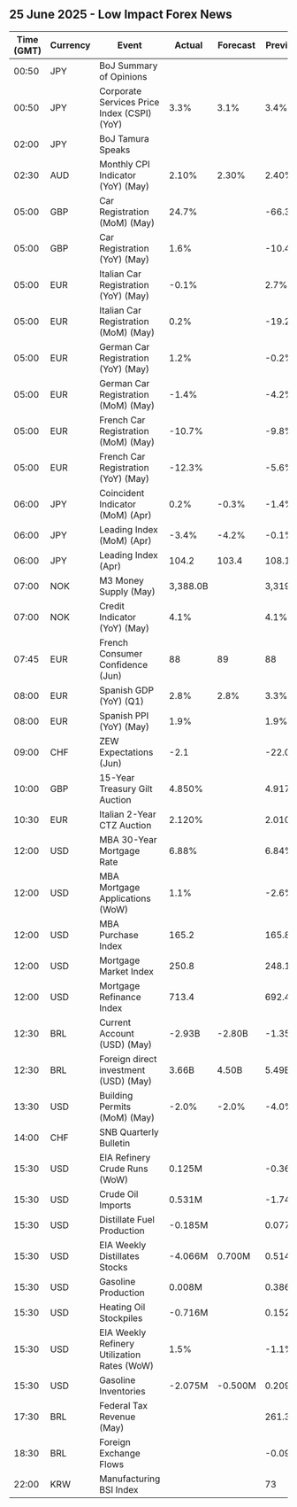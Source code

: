 ## 25 June 2025 - Low Impact Forex News

| Time (GMT) | Currency | Event | Actual | Forecast | Previous |
|------|----------|-------|--------|----------|----------|
| 00:50 | JPY | BoJ Summary of Opinions |  |  |  |
| 00:50 | JPY | Corporate Services Price Index (CSPI) (YoY) | 3.3% | 3.1% | 3.4% |
| 02:00 | JPY | BoJ Tamura Speaks |  |  |  |
| 02:30 | AUD | Monthly CPI Indicator (YoY) (May) | 2.10% | 2.30% | 2.40% |
| 05:00 | GBP | Car Registration (MoM) (May) | 24.7% |  | -66.3% |
| 05:00 | GBP | Car Registration (YoY) (May) | 1.6% |  | -10.4% |
| 05:00 | EUR | Italian Car Registration (YoY) (May) | -0.1% |  | 2.7% |
| 05:00 | EUR | Italian Car Registration (MoM) (May) | 0.2% |  | -19.2% |
| 05:00 | EUR | German Car Registration (YoY) (May) | 1.2% |  | -0.2% |
| 05:00 | EUR | German Car Registration (MoM) (May) | -1.4% |  | -4.2% |
| 05:00 | EUR | French Car Registration (MoM) (May) | -10.7% |  | -9.8% |
| 05:00 | EUR | French Car Registration (YoY) (May) | -12.3% |  | -5.6% |
| 06:00 | JPY | Coincident Indicator (MoM) (Apr) | 0.2% | -0.3% | -1.4% |
| 06:00 | JPY | Leading Index (MoM) (Apr) | -3.4% | -4.2% | -0.1% |
| 06:00 | JPY | Leading Index (Apr) | 104.2 | 103.4 | 108.1 |
| 07:00 | NOK | M3 Money Supply (May) | 3,388.0B |  | 3,319.1B |
| 07:00 | NOK | Credit Indicator (YoY) (May) | 4.1% |  | 4.1% |
| 07:45 | EUR | French Consumer Confidence (Jun) | 88 | 89 | 88 |
| 08:00 | EUR | Spanish GDP (YoY) (Q1) | 2.8% | 2.8% | 3.3% |
| 08:00 | EUR | Spanish PPI (YoY) (May) | 1.9% |  | 1.9% |
| 09:00 | CHF | ZEW Expectations (Jun) | -2.1 |  | -22.0 |
| 10:00 | GBP | 15-Year Treasury Gilt Auction | 4.850% |  | 4.917% |
| 10:30 | EUR | Italian 2-Year CTZ Auction | 2.120% |  | 2.010% |
| 12:00 | USD | MBA 30-Year Mortgage Rate | 6.88% |  | 6.84% |
| 12:00 | USD | MBA Mortgage Applications (WoW) | 1.1% |  | -2.6% |
| 12:00 | USD | MBA Purchase Index | 165.2 |  | 165.8 |
| 12:00 | USD | Mortgage Market Index | 250.8 |  | 248.1 |
| 12:00 | USD | Mortgage Refinance Index | 713.4 |  | 692.4 |
| 12:30 | BRL | Current Account (USD) (May) | -2.93B | -2.80B | -1.35B |
| 12:30 | BRL | Foreign direct investment (USD) (May) | 3.66B | 4.50B | 5.49B |
| 13:30 | USD | Building Permits (MoM) (May) | -2.0% | -2.0% | -4.0% |
| 14:00 | CHF | SNB Quarterly Bulletin |  |  |  |
| 15:30 | USD | EIA Refinery Crude Runs (WoW) | 0.125M |  | -0.364M |
| 15:30 | USD | Crude Oil Imports | 0.531M |  | -1.747M |
| 15:30 | USD | Distillate Fuel Production | -0.185M |  | 0.077M |
| 15:30 | USD | EIA Weekly Distillates Stocks | -4.066M | 0.700M | 0.514M |
| 15:30 | USD | Gasoline Production | 0.008M |  | 0.386M |
| 15:30 | USD | Heating Oil Stockpiles | -0.716M |  | 0.152M |
| 15:30 | USD | EIA Weekly Refinery Utilization Rates (WoW) | 1.5% |  | -1.1% |
| 15:30 | USD | Gasoline Inventories | -2.075M | -0.500M | 0.209M |
| 17:30 | BRL | Federal Tax Revenue (May) |  |  | 261.30B |
| 18:30 | BRL | Foreign Exchange Flows |  |  | -0.092B |
| 22:00 | KRW | Manufacturing BSI Index |  |  | 73 |
